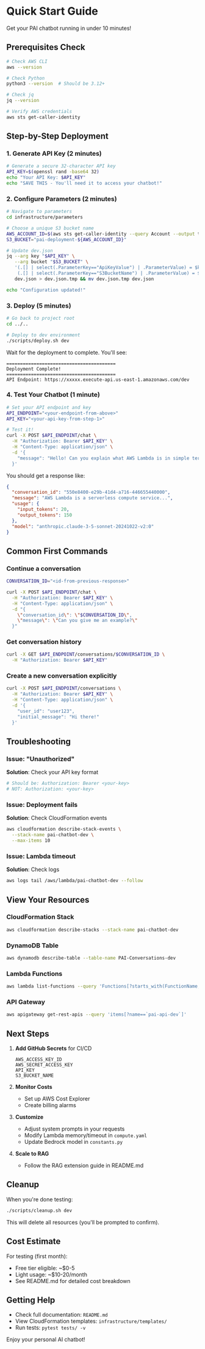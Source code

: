 # Quick Start Guide

Get your PAI chatbot running in under 10 minutes!

## Prerequisites Check

```bash
# Check AWS CLI
aws --version

# Check Python
python3 --version  # Should be 3.12+

# Check jq
jq --version

# Verify AWS credentials
aws sts get-caller-identity
```

## Step-by-Step Deployment

### 1. Generate API Key (2 minutes)

```bash
# Generate a secure 32-character API key
API_KEY=$(openssl rand -base64 32)
echo "Your API Key: $API_KEY"
echo "SAVE THIS - You'll need it to access your chatbot!"
```

### 2. Configure Parameters (2 minutes)

```bash
# Navigate to parameters
cd infrastructure/parameters

# Choose a unique S3 bucket name
AWS_ACCOUNT_ID=$(aws sts get-caller-identity --query Account --output text)
S3_BUCKET="pai-deployment-${AWS_ACCOUNT_ID}"

# Update dev.json
jq --arg key "$API_KEY" \
   --arg bucket "$S3_BUCKET" \
   '(.[] | select(.ParameterKey=="ApiKeyValue") | .ParameterValue) = $key |
    (.[] | select(.ParameterKey=="S3BucketName") | .ParameterValue) = $bucket' \
   dev.json > dev.json.tmp && mv dev.json.tmp dev.json

echo "Configuration updated!"
```

### 3. Deploy (5 minutes)

```bash
# Go back to project root
cd ../..

# Deploy to dev environment
./scripts/deploy.sh dev
```

Wait for the deployment to complete. You'll see:
```
========================================
Deployment Complete!
========================================
API Endpoint: https://xxxxx.execute-api.us-east-1.amazonaws.com/dev
```

### 4. Test Your Chatbot (1 minute)

```bash
# Set your API endpoint and key
API_ENDPOINT="<your-endpoint-from-above>"
API_KEY="<your-api-key-from-step-1>"

# Test it!
curl -X POST $API_ENDPOINT/chat \
  -H "Authorization: Bearer $API_KEY" \
  -H "Content-Type: application/json" \
  -d '{
    "message": "Hello! Can you explain what AWS Lambda is in simple terms?"
  }'
```

You should get a response like:
```json
{
  "conversation_id": "550e8400-e29b-41d4-a716-446655440000",
  "message": "AWS Lambda is a serverless compute service...",
  "usage": {
    "input_tokens": 20,
    "output_tokens": 150
  },
  "model": "anthropic.claude-3-5-sonnet-20241022-v2:0"
}
```

## Common First Commands

### Continue a conversation
```bash
CONVERSATION_ID="<id-from-previous-response>"

curl -X POST $API_ENDPOINT/chat \
  -H "Authorization: Bearer $API_KEY" \
  -H "Content-Type: application/json" \
  -d "{
    \"conversation_id\": \"$CONVERSATION_ID\",
    \"message\": \"Can you give me an example?\"
  }"
```

### Get conversation history
```bash
curl -X GET $API_ENDPOINT/conversations/$CONVERSATION_ID \
  -H "Authorization: Bearer $API_KEY"
```

### Create a new conversation explicitly
```bash
curl -X POST $API_ENDPOINT/conversations \
  -H "Authorization: Bearer $API_KEY" \
  -H "Content-Type: application/json" \
  -d '{
    "user_id": "user123",
    "initial_message": "Hi there!"
  }'
```

## Troubleshooting

### Issue: "Unauthorized"
**Solution**: Check your API key format
```bash
# Should be: Authorization: Bearer <your-key>
# NOT: Authorization: <your-key>
```

### Issue: Deployment fails
**Solution**: Check CloudFormation events
```bash
aws cloudformation describe-stack-events \
  --stack-name pai-chatbot-dev \
  --max-items 10
```

### Issue: Lambda timeout
**Solution**: Check logs
```bash
aws logs tail /aws/lambda/pai-chatbot-dev --follow
```

## View Your Resources

### CloudFormation Stack
```bash
aws cloudformation describe-stacks --stack-name pai-chatbot-dev
```

### DynamoDB Table
```bash
aws dynamodb describe-table --table-name PAI-Conversations-dev
```

### Lambda Functions
```bash
aws lambda list-functions --query 'Functions[?starts_with(FunctionName, `pai-`)]'
```

### API Gateway
```bash
aws apigateway get-rest-apis --query 'items[?name==`pai-api-dev`]'
```

## Next Steps

1. **Add GitHub Secrets** for CI/CD
   ```
   AWS_ACCESS_KEY_ID
   AWS_SECRET_ACCESS_KEY
   API_KEY
   S3_BUCKET_NAME
   ```

2. **Monitor Costs**
   - Set up AWS Cost Explorer
   - Create billing alarms

3. **Customize**
   - Adjust system prompts in your requests
   - Modify Lambda memory/timeout in `compute.yaml`
   - Update Bedrock model in `constants.py`

4. **Scale to RAG**
   - Follow the RAG extension guide in README.md

## Cleanup

When you're done testing:
```bash
./scripts/cleanup.sh dev
```

This will delete all resources (you'll be prompted to confirm).

## Cost Estimate

For testing (first month):
- Free tier eligible: ~$0-5
- Light usage: ~$10-20/month
- See README.md for detailed cost breakdown

## Getting Help

- Check full documentation: `README.md`
- View CloudFormation templates: `infrastructure/templates/`
- Run tests: `pytest tests/ -v`

Enjoy your personal AI chatbot!
